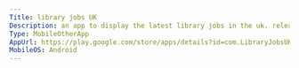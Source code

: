 ```yaml
---
Title: library jobs UK
Description: an app to display the latest library jobs in the uk. released on the google play store for android.
Type: MobileOtherApp
AppUrl: https://play.google.com/store/apps/details?id=com.LibraryJobsUK
MobileOS: Android
---
```

